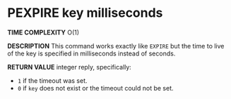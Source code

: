 # PEXPIRE key milliseconds

**TIME COMPLEXITY**
O(1)

**DESCRIPTION**
This command works exactly like `EXPIRE` but the time to live of the key is
specified in milliseconds instead of seconds.

**RETURN VALUE**
integer reply, specifically:

* `1` if the timeout was set.
* `0` if `key` does not exist or the timeout could not be set.
